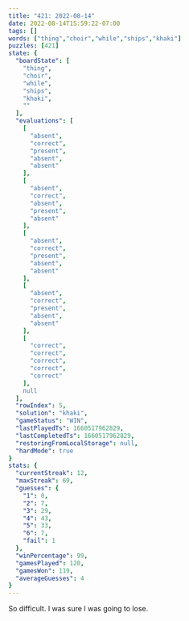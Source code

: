 ```yaml
---
title: "421: 2022-08-14"
date: 2022-08-14T15:59:22-07:00
tags: []
words: ["thing","choir","while","ships","khaki"]
puzzles: [421]
state: {
  "boardState": [
    "thing",
    "choir",
    "while",
    "ships",
    "khaki",
    ""
  ],
  "evaluations": [
    [
      "absent",
      "correct",
      "present",
      "absent",
      "absent"
    ],
    [
      "absent",
      "correct",
      "absent",
      "present",
      "absent"
    ],
    [
      "absent",
      "correct",
      "present",
      "absent",
      "absent"
    ],
    [
      "absent",
      "correct",
      "present",
      "absent",
      "absent"
    ],
    [
      "correct",
      "correct",
      "correct",
      "correct",
      "correct"
    ],
    null
  ],
  "rowIndex": 5,
  "solution": "khaki",
  "gameStatus": "WIN",
  "lastPlayedTs": 1660517962829,
  "lastCompletedTs": 1660517962829,
  "restoringFromLocalStorage": null,
  "hardMode": true
}
stats: {
  "currentStreak": 12,
  "maxStreak": 69,
  "guesses": {
    "1": 0,
    "2": 7,
    "3": 29,
    "4": 43,
    "5": 33,
    "6": 7,
    "fail": 1
  },
  "winPercentage": 99,
  "gamesPlayed": 120,
  "gamesWon": 119,
  "averageGuesses": 4
}
---
```


<!-- more -->
So difficult. I was sure I was going to lose. 

